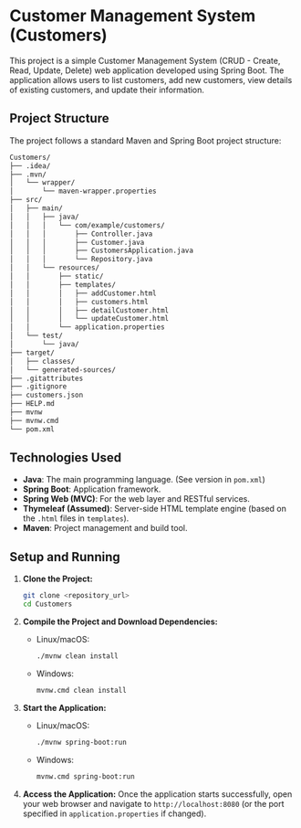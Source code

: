 # Customer Management System (Customers)

This project is a simple Customer Management System (CRUD - Create, Read, Update, Delete) web application developed using Spring Boot. The application allows users to list customers, add new customers, view details of existing customers, and update their information.

## Project Structure

The project follows a standard Maven and Spring Boot project structure:

 ```bash
Customers/
├── .idea/
├── .mvn/
│   └── wrapper/
│       └── maven-wrapper.properties
├── src/
│   ├── main/
│   │   ├── java/
│   │   │   └── com/example/customers/
│   │   │       ├── Controller.java
│   │   │       ├── Customer.java
│   │   │       ├── CustomersApplication.java
│   │   │       └── Repository.java
│   │   └── resources/
│   │       ├── static/
│   │       ├── templates/
│   │       │   ├── addCustomer.html
│   │       │   ├── customers.html
│   │       │   ├── detailCustomer.html
│   │       │   └── updateCustomer.html
│   │       └── application.properties
│   └── test/
│       └── java/
├── target/
│   ├── classes/
│   └── generated-sources/
├── .gitattributes
├── .gitignore
├── customers.json
├── HELP.md
├── mvnw
├── mvnw.cmd
└── pom.xml
```
## Technologies Used

*   **Java**: The main programming language. (See version in `pom.xml`)
*   **Spring Boot**: Application framework.
*   **Spring Web (MVC)**: For the web layer and RESTful services.
*   **Thymeleaf (Assumed)**: Server-side HTML template engine (based on the `.html` files in `templates`).
*   **Maven**: Project management and build tool.

## Setup and Running

1.  **Clone the Project:**
    ```bash
    git clone <repository_url>
    cd Customers
    ```


2.  **Compile the Project and Download Dependencies:**
    *   Linux/macOS:
        ```bash
        ./mvnw clean install
        ```
    *   Windows:
        ```bash
        mvnw.cmd clean install
        ```

3.  **Start the Application:**
    *   Linux/macOS:
        ```bash
        ./mvnw spring-boot:run
        ```
    *   Windows:
        ```bash
        mvnw.cmd spring-boot:run
        ```

4.  **Access the Application:**
    Once the application starts successfully, open your web browser and navigate to `http://localhost:8080` (or the port specified in `application.properties` if changed).
